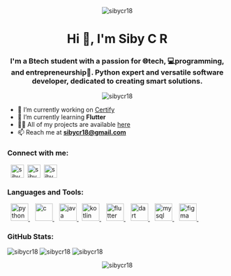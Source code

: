 <p align="center"> <img src="https://capsule-render.vercel.app/api?type=waving&color=gradient&height=90" alt="sibycr18" /> </p>

<h1 align="center">Hi 👋, I'm Siby C R</h1>
<h3 align="center">I'm a Btech student with a passion for 🌐tech, 💻programming, and entrepreneurship🚀. Python expert and versatile software developer, dedicated to creating smart solutions.</h3>
<p align="center"> <img src="https://komarev.com/ghpvc/?username=sibycr18&label=Profile%20views&color=d83b7d&style=flat" alt="sibycr18" /> </p>


- 🔭 I’m currently working on [Certify](https://github.com/Govind-S-B/Certify)
- 🌱 I’m currently learning **Flutter**
- 👨‍💻 All of my projects are available [here](https://github.com/sibycr18?tab=repositories)
- 📫 Reach me at **sibycr18@gmail.com**


<h3 align="left">Connect with me:</h3>
<p align="left">&nbsp;
<a href="https://linkedin.com/in/sibycr" target="blank"><img align="center" src="https://www.vectorlogo.zone/logos/linkedin/linkedin-tile.svg" alt="sibycr" height="30" width="30" /></a>&nbsp;
<a href="https://instagram.com/siby.cr" target="blank"><img align="center" src="https://www.vectorlogo.zone/logos/instagram/instagram-tile.svg" alt="siby.c" height="30" width="30" /></a>&nbsp;
<a href="https://twitter.com/siby_cr" target="blank"><img align="center" src="https://www.vectorlogo.zone/logos/twitter/twitter-tile.svg" alt="siby_cr" height="30" width="30" /></a>&nbsp;
<!-- <a href="https://github.com/sibycr18" target="blank"><img align="center" src="https://www.vectorlogo.zone/logos/github/github-tile.svg" alt="siby_cr" height="30" width="30" /></a>&nbsp; -->
</p>


<h3 align="left">Languages and Tools:</h3>
<p align="left">&nbsp;
<a href="https://www.python.org" target="_blank" rel="noreferrer"> <img src="https://www.vectorlogo.zone/logos/python/python-icon.svg" alt="python" width="40" height="40"/> </a>&nbsp;&nbsp;
<a href="https://www.cprogramming.com/" target="_blank" rel="noreferrer"> <img src="https://upload.wikimedia.org/wikipedia/commons/thumb/1/18/C_Programming_Language.svg/570px-C_Programming_Language.svg.png?20201031132917" alt="c" width="40" height="40"/> </a>&nbsp;&nbsp;
<a href="https://www.java.com" target="_blank" rel="noreferrer"> <img src="https://www.vectorlogo.zone/logos/java/java-icon.svg" alt="java" width="40" height="40"/> </a>&nbsp;
<a href="https://kotlinlang.org" target="_blank" rel="noreferrer"> <img src="https://www.vectorlogo.zone/logos/kotlinlang/kotlinlang-icon.svg" alt="kotlin" width="40" height="40"/> </a>&nbsp;&nbsp;
<a href="https://flutter.dev" target="_blank" rel="noreferrer"> <img src="https://www.vectorlogo.zone/logos/flutterio/flutterio-icon.svg" alt="flutter" width="40" height="40"/> </a>&nbsp;&nbsp;
<a href="https://dart.dev" target="_blank" rel="noreferrer"> <img src="https://www.vectorlogo.zone/logos/dartlang/dartlang-icon.svg" alt="dart" width="40" height="40"/> </a>&nbsp;&nbsp;
<a href="https://www.mysql.com/" target="_blank" rel="noreferrer"> <img src="https://www.vectorlogo.zone/logos/mysql/mysql-official.svg" alt="mysql" width="40" height="40"/> </a>&nbsp;&nbsp;
<a href="https://www.figma.com/" target="_blank" rel="noreferrer"> <img src="https://www.vectorlogo.zone/logos/figma/figma-icon.svg" alt="figma" width="40" height="40"/> </a>&nbsp;&nbsp;
</p>


<h3 align="left">GitHub Stats:</h3>
<img  align="" src="https://github-readme-stats.vercel.app/api?username=sibycr18&show_icons=true&theme=radical&locale=en" alt="sibycr18" />
<img  align="" src="https://github-readme-streak-stats.herokuapp.com/?user=sibycr18&theme=radical" alt="sibycr18" />
<img align="" src="https://github-readme-stats.vercel.app/api/top-langs?username=sibycr18&show_icons=true&theme=radical&locale=en&layout=compact" alt="sibycr18" />

<p align="center"> <img src="https://capsule-render.vercel.app/api?type=waving&color=gradient&height=90&section=footer" alt="sibycr18" /> </p>
